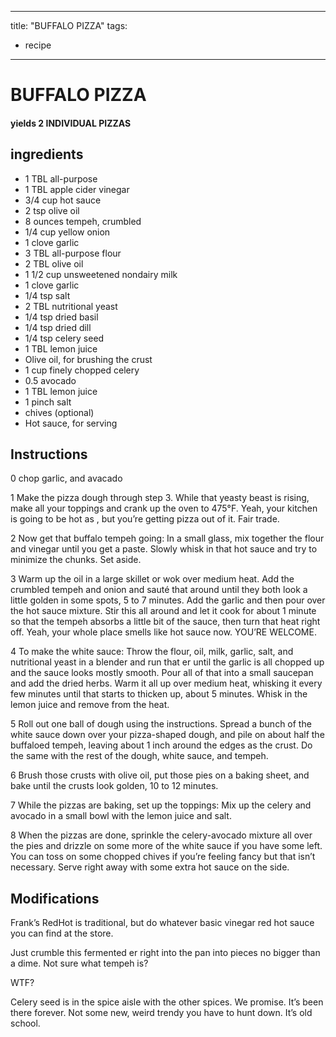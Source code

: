 
---
title: "BUFFALO PIZZA"
tags:
  - recipe
---
# BUFFALO PIZZA



#### yields  2 INDIVIDUAL PIZZAS


## ingredients
* 1 TBL all-purpose 
* 1 TBL apple cider vinegar 
* 3/4 cup hot sauce 
* 2 tsp olive oil 
* 8 ounces tempeh, crumbled 
* 1/4 cup yellow onion 
* 1 clove garlic 
* 3 TBL all-purpose flour 
* 2 TBL olive oil 
* 1 1/2 cup unsweetened nondairy milk 
* 1 clove garlic 
* 1/4 tsp salt 
* 2 TBL nutritional yeast 
* 1/4 tsp dried basil 
* 1/4 tsp dried dill 
* 1/4 tsp celery seed 
* 1 TBL lemon juice 
* Olive oil, for brushing the crust 
* 1 cup finely chopped celery 
* 0.5 avocado 
* 1 TBL lemon juice 
* 1 pinch salt 
* chives (optional)
* Hot sauce, for serving 



## Instructions
0 chop garlic, and avacado

1 Make the pizza dough through step 3. While that yeasty beast is rising, make all your toppings and crank up the oven to 475°F. Yeah, your kitchen is going to be hot as  , but you’re getting pizza out of it. Fair trade.

2 Now get that buffalo tempeh going: In a small glass, mix together the flour and vinegar until you get a paste. Slowly whisk in that hot sauce and try to minimize the chunks. Set aside.

3 Warm up the oil in a large skillet or wok over medium heat. Add the crumbled tempeh and onion and sauté that    around until they both look a little golden in some spots, 5 to 7 minutes. Add the garlic and then pour over the hot sauce mixture. Stir this all around and let it cook for about 1 minute so that the tempeh absorbs a little bit of the sauce, then turn that heat right off. Yeah, your whole place smells like hot sauce now. YOU’RE  WELCOME.

4 To make the white sauce: Throw the flour, oil, milk, garlic, salt, and nutritional yeast in a blender and run that  er until the garlic is all chopped up and the sauce looks mostly smooth. Pour all of that into a small saucepan and add the dried herbs. Warm it all up over medium heat, whisking it every few minutes until that    starts to thicken up, about 5 minutes. Whisk in the lemon juice and remove from the heat.

5 Roll out one ball of dough using the instructions. Spread a bunch of the white sauce down over your pizza-shaped dough, and pile on about half the buffaloed tempeh, leaving about 1 inch around the edges as the crust. Do the same    with the rest of the dough, white sauce, and tempeh.

6 Brush those crusts with olive oil, put those pies on a baking sheet, and bake until the crusts look golden, 10 to 12 minutes.

7 While the pizzas are baking, set up the toppings: Mix up the celery and avocado in a small bowl with the lemon juice and salt.

8 When the pizzas are done, sprinkle the celery-avocado mixture all over the pies and drizzle on some more of the white sauce if you have some left. You can toss on some chopped chives if you’re feeling fancy but that    isn’t necessary. Serve right away with some extra hot sauce on the side.



## Modifications
Frank’s RedHot is traditional, but do whatever basic vinegar red hot sauce you can find at the store.

 Just crumble this fermented  er right into the pan into pieces no bigger than a dime. Not sure what tempeh is?

 WTF?

 Celery seed is in the spice aisle with the other spices. We  promise. It’s been there forever. Not some new, weird trendy    you have to hunt down. It’s old school.




